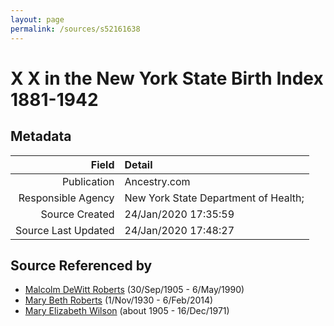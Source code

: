 ```yaml
---
layout: page
permalink: /sources/s52161638
---
```


# X X in the New York State Birth Index 1881-1942

## Metadata

Field | Detail
---:|:---
Publication | Ancestry.com
Responsible Agency | New York State Department of Health;
Source Created | 24/Jan/2020 17:35:59
Source Last Updated | 24/Jan/2020 17:48:27

## Source Referenced by

* [Malcolm DeWitt Roberts](../people/@21721539@-malcolm-dewitt-roberts-b1905-9-30-d1990-5-6.md) (30/Sep/1905 - 6/May/1990)
* [Mary Beth Roberts](../people/@44331192@-mary-beth-roberts-b1930-11-1-d2014-2-6.md) (1/Nov/1930 - 6/Feb/2014)
* [Mary Elizabeth Wilson](../people/@99819804@-mary-elizabeth-wilson-b1905-d1971-12-16.md) (about 1905 - 16/Dec/1971)
